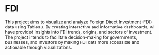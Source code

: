 # FDI

This project aims to visualize and analyze Foreign Direct Investment (FDI) data using Tableau. By creating interactive and informative dashboards, wi have provided insights into FDI trends, origins, and sectors of investment. The project intends to facilitate decision-making for governments, businesses, and investors by making FDI data more accessible and actionable through visualizations.
